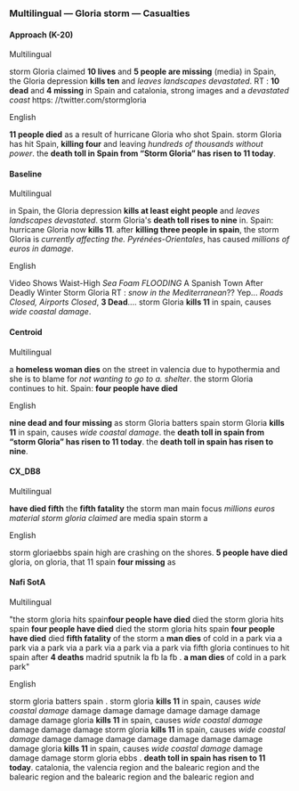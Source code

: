 ### Multilingual — Gloria storm — Casualties



#### Approach (K-20)

Multilingual

storm Gloria claimed **10 lives** and **5 people are missing** (media) in Spain, the Gloria depression **kills ten** and *leaves landscapes devastated*. RT : **10 dead** and **4 missing** in Spain and catalonia, strong images and a *devastated coast* https: //twitter.com/stormgloria

English

**11 people died** as a result of hurricane Gloria who shot Spain. storm Gloria has hit Spain, **killing four** and leaving *hundreds of thousands without power*. the **death toll in Spain from “Storm Gloria” has risen to 11 today**.



#### Baseline

Multilingual

in Spain, the Gloria depression **kills at least eight people** and *leaves landscapes devastated*. storm Gloria's **death toll rises to nine** in. Spain: hurricane Gloria now **kills 11**. after **killing three people in spain**, the storm Gloria is *currently affecting the. Pyrénées-Orientales*, has caused *millions of euros in damage*.

English

Video Shows Waist-High *Sea Foam FLOODING* A Spanish Town After Deadly Winter Storm Gloria RT : *snow in the Mediterranean*?? Yep... *Roads Closed, Airports Closed*, **3 Dead**.... storm Gloria **kills 11** in spain, causes *wide coastal damage*.



#### Centroid

Multilingual

a **homeless woman dies** on the street in valencia due to hypothermia and she is to blame for *not wanting to go to a. shelter*. the storm Gloria continues to hit. Spain: **four people have died**

English

**nine dead and four missing** as storm Gloria batters spain storm Gloria **kills 11** in spain, causes *wide coastal damage*. the **death toll in spain from “storm Gloria” has risen to 11 today**. the **death toll in spain has risen to nine**.



#### CX\_DB8

Multilingual

**have died fifth** the **fifth fatality** the storm man main focus *millions euros material storm gloria claimed* are media spain storm a

English

storm gloriaebbs spain high are crashing on the shores. **5 people have died** gloria, on gloria, that 11 spain **four missing** as 



#### Nafi SotA

Multilingual

"the storm gloria hits spain**four people have died** died the storm gloria hits spain **four people have died** died the storm gloria hits spain **four people have died** died
**fifth fatality** of the storm a **man dies** of cold in a park via a park via a park via a park via a park via a park via fifth
gloria continues to hit spain after **4 deaths** madrid sputnik la fb la fb .
**a man dies** of cold in a park park"

English

storm gloria batters spain .
storm gloria **kills 11** in spain, causes *wide coastal damage* damage damage damage damage damage damage damage damage gloria **kills 11** in spain, causes *wide coastal damage* damage damage damage
storm gloria **kills 11** in spain, causes *wide coastal damage* damage damage damage damage damage damage damage damage gloria **kills 11** in spain, causes *wide coastal damage* damage damage damage
storm gloria ebbs .
**death toll in spain has risen to 11 today**. catalonia, the valencia region and the balearic region and the balearic region and the balearic region and the balearic region and

